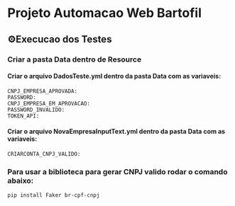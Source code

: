 # Projeto Automacao Web Bartofil

## ⚙️Execucao dos Testes

### Criar a pasta Data dentro de Resource
#### Criar o arquivo DadosTeste.yml dentro da pasta Data com as variaveis:
```
CNPJ_EMPRESA_APROVADA:
PASSWORD: 
CNPJ_EMPRESA_EM_APROVACAO: 
PASSWORD_INVALIDO:
TOKEN_API:
```
#### Criar o arquivo NovaEmpresaInputText.yml dentro da pasta Data com as variaveis:
```
CRIARCONTA_CNPJ_VALIDO:
```
### Para usar a biblioteca para gerar CNPJ valido rodar o comando abaixo:
```
pip install Faker br-cpf-cnpj
```